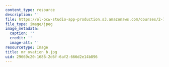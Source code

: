 ```yaml
---
content_type: resource
description: ''
file: https://ol-ocw-studio-app-production.s3.amazonaws.com/courses/2-717j-optical-engineering-spring-2002/29669c2016862d6f6af2666d2e14b896_mr_ovation_b.jpg
file_type: image/jpeg
image_metadata:
  caption: ''
  credit: ''
  image-alt: ''
resourcetype: Image
title: mr_ovation_b.jpg
uid: 29669c20-1686-2d6f-6af2-666d2e14b896
---
```

